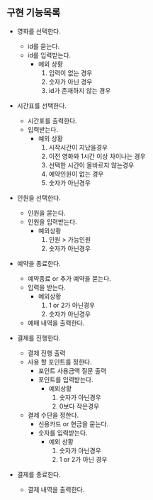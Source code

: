 ## 구현 기능목록

- 영화를 선택한다.
  - id를 묻는다.
  - id를 입력받는다.
    - 예외 상황
      1. 입력이 없는 경우
      2. 숫자가 아닌 경우
      3. id가 존재하지 않는 경우
- 시간표를 선택한다.
  - 시간표를 출력한다.
  - 입력받는다.
    - 예외 상황
      1. 시작시간이 지났을경우
      2. 이전 영화와 1시간 이상 차이나는 경우
      3. 선택한 시간이 올바르지 않는경우
      4. 예약인원이 없는 경우
      5. 숫자가 아닌경우

- 인원을 선택한다.
  - 인원을 묻는다.
  - 인원을 입력받는다.
    - 예외상황
      1. 인원 > 가능인원
      2. 숫자가 아닌경우
- 예약을 종료한다.
  - 예약종료 or 추가 예약을 묻는다.
  - 입력을 받는다.
    - 예외상황
      1. 1 or 2가 아닌경우
      2. 숫자가 아닌경우
  - 예매 내역을 출력한다.
- 결제를 진행한다.
  - 결제 진행 출력
  - 사용 할 포인트를 정한다.
    - 포인트 사용금액 질문 출력
    - 포인트를 입력받는다.
      - 예외상황
        1. 숫자가 아닌경우
        2. 0보다 작은경우
  - 결제 수단을 정한다.
    - 신용카드 or 현금을 묻는다.
    - 숫자를 입력받는다.
      - 예외 상황
        1. 숫자가 아닌경우
        2. 1 or 2가 아닌 경우
- 결제를 종료한다.
  - 결제 내역을 출력한다.